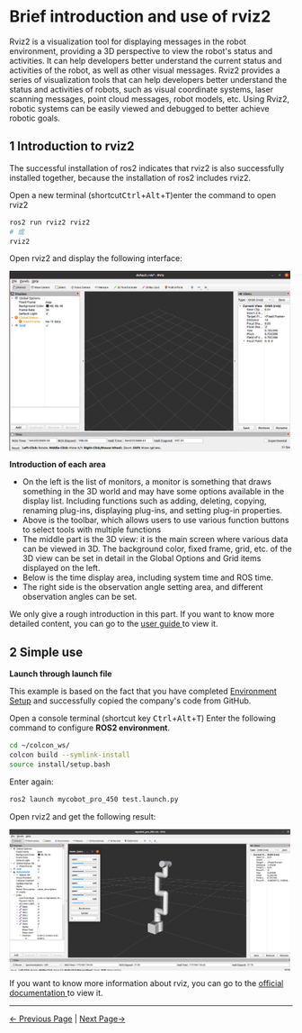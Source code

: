 # Brief introduction and use of rviz2

Rviz2 is a visualization tool for displaying messages in the robot environment, providing a 3D perspective to view the robot's status and activities. It can help developers better understand the current status and activities of the robot, as well as other visual messages. Rviz2 provides a series of visualization tools that can help developers better understand the status and activities of robots, such as visual coordinate systems, laser scanning messages, point cloud messages, robot models, etc. Using Rviz2, robotic systems can be easily viewed and debugged to better achieve robotic goals.

## 1 Introduction to rviz2

The successful installation of ros2 indicates that rviz2 is also successfully installed together, because the installation of ros2 includes rviz2.

Open a new terminal (shortcut<kbd>Ctrl</kbd>+<kbd>Alt</kbd>+<kbd>T</kbd>)enter the command to open rviz2

```bash
ros2 run rviz2 rviz2
# 或
rviz2
```

Open rviz2 and display the following interface:

<img src =../../../resources/3-FunctionsAndApplications/6.developmentGuide/ROS/ROS2/rviz2/rviz2-1.png
width ="500"  align = "center">

**Introduction of each area**

+ On the left is the list of monitors, a monitor is something that draws something in the 3D world and may have some options available in the display list. Including functions such as adding, deleting, copying, renaming plug-ins, displaying plug-ins, and setting plug-in properties.
+ Above is the toolbar, which allows users to use various function buttons to select tools with multiple functions
+ The middle part is the 3D view: it is the main screen where various data can be viewed in 3D. The background color, fixed frame, grid, etc. of the 3D view can be set in detail in the Global Options and Grid items displayed on the left.
+ Below is the time display area, including system time and ROS time.
+ The right side is the observation angle setting area, and different observation angles can be set.

We only give a rough introduction in this part. If you want to know more detailed content, you can go to the [user guide ](http://wiki.ros.org/rviz/UserGuide)to view it.

## 2 Simple use

**Launch through launch file**

This example is based on the fact that you have completed [Environment Setup](11.2.1.1-环境搭建.md) and successfully copied the company's code from GitHub.

Open a console terminal (shortcut key <kbd>Ctrl</kbd>+<kbd>Alt</kbd>+<kbd>T</kbd>)
Enter the following command to configure **ROS2 environment**.

```bash
cd ~/colcon_ws/
colcon build --symlink-install
source install/setup.bash
```

Enter again:

```bash
ros2 launch mycobot_pro_450 test.launch.py
```

Open rviz2 and get the following result:

<img src =../../../resources/3-FunctionsAndApplications/6.developmentGuide/ROS/ROS2/rviz2/rviz2-2.png
width ="500"  align = "center">

If you want to know more information about rviz, you can go to the [official documentation ](http://wiki.ros.org/rviz2)to view it.

---

[← Previous Page](./6.3.2-ROS2_Basics.md) | [Next Page→](./6.3.4-Basic_Functions.md)